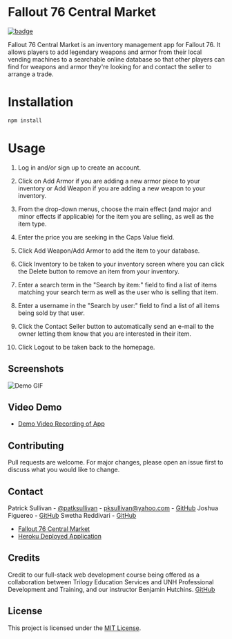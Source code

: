 # Fallout 76 Central Market

[![badge](https://img.shields.io/badge/license-MIT-green)](https://choosealicense.com/licenses/mit)

Fallout 76 Central Market is an inventory management app for Fallout 76. It allows players to add legendary weapons and armor from their local vending machines to a searchable online database so that other players can find for weapons and armor they're looking for and contact the seller to arrange a trade.

# Installation

```bash
npm install
```

# Usage

1. Log in and/or sign up to create an account.

2. Click on Add Armor if you are adding a new armor piece to your inventory or Add Weapon if you are adding a new weapon to your inventory.

3. From the drop-down menus, choose the main effect (and major and minor effects if applicable) for the item you are selling, as well as the item type. 

4. Enter the price you are seeking in the Caps Value field.

5. Click Add Weapon/Add Armor to add the item to your database.

6. Click Inventory to be taken to your inventory screen where you can click the Delete button to remove an item from your inventory.

7. Enter a search term in the "Search by item:" field to find a list of items matching your search term as well as the user who is selling that item.

8. Enter a username in the "Search by user:" field to find a list of all items being sold by that user.

9. Click the Contact Seller button to automatically send an e-mail to the owner letting them know that you are interested in their item. 

10. Click Logout to be taken back to the homepage.

## Screenshots

![Demo GIF](/public/images/demo.gif)

## Video Demo

* [Demo Video Recording of App](https://www.youtube.com/watch?v=eTC0gECi-Rk)

## Contributing

Pull requests are welcome. For major changes, please open an issue first to discuss what you would like to change.

## Contact

Patrick Sullivan - [@patksullivan](https://twitter.com/@patksullivan) - pksullivan@yahoo.com - [GitHub](https://github.com/shabobble)
Joshua Figuereo - [GitHub](https://github.com/Jfig27)
Swetha Reddivari - [GitHub](https://github.com/swethareddyl)

* [Fallout 76 Central Market](https://github.com/swethareddyl/project-2-group-c)
* [Heroku Deployed Application](https://fallout76centralmarket.herokuapp.com/)

## Credits

Credit to our full-stack web development course being offered as a collaboration between Trilogy Education Services and UNH Professional Development and Training, and our instructor Benjamin Hutchins. [GitHub](https://github.com/benhutchins)

## __License__ 

 This project is licensed under the [MIT License](https://choosealicense.com/licenses/mit).